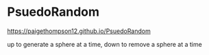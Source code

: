 # PsuedoRandom

https://paigethompson12.github.io/PsuedoRandom

up to generate a sphere at a time, down to remove a sphere at a time
